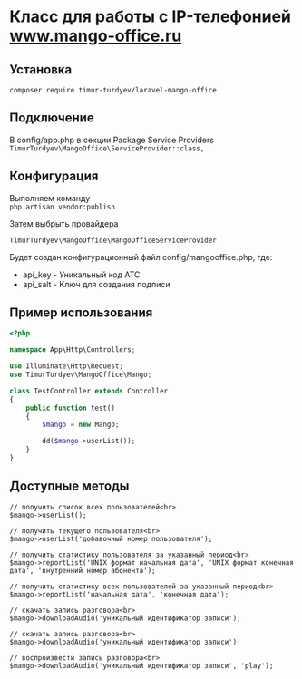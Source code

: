 # Класс для работы с IP-телефонией www.mango-office.ru

## Установка
```
composer require timur-turdyev/laravel-mango-office
```
## Подключение
В config/app.php в секции Package Service Providers <br />
`TimurTurdyev\MangoOffice\ServiceProvider::class,` <br />

## Конфигурация
Выполняем команду <br />
`php artisan vendor:publish` <br />

Затем выбрыть провайдера 
```
TimurTurdyev\MangoOffice\MangoOfficeServiceProvider
```
Будет создан конфигурационный файл config/mangooffice.php, где:
* api_key - Уникальный код АТС
* api_salt - Ключ для создания подписи

## Пример использования
```php
<?php

namespace App\Http\Controllers;

use Illuminate\Http\Request;
use TimurTurdyev\MangoOffice\Mango;

class TestController extends Controller
{
    public function test()
    {
        $mango = new Mango;

        dd($mango->userList());
    }
}
```
## Доступные методы
```
// получить список всех пользователей<br>
$mango->userList();

// получить текущего пользователя<br>
$mango->userList('добавочный номер пользователя');

// получить статистику пользователя за указанный период<br>
$mango->reportList('UNIX формат начальная дата', 'UNIX формат конечная дата', 'внутренний номер абонента');

// получить статистику всех пользователей за указанный период<br>
$mango->reportList('начальная дата', 'конечная дата');

// скачать запись разговора<br>
$mango->downloadAudio('уникальный идентификатор записи');

// скачать запись разговора<br>
$mango->downloadAudio('уникальный идентификатор записи');

// воспроизвести запись разговора<br>
$mango->downloadAudio('уникальный идентификатор записи', 'play');
```
